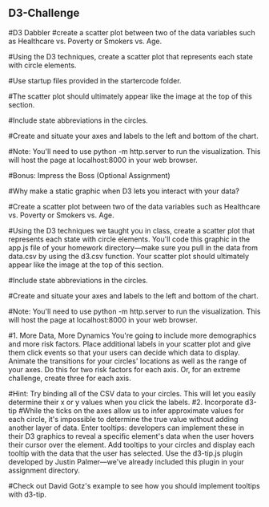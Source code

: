 ## D3-Challenge
#D3 Dabbler
#create a scatter plot between two of the data variables such as Healthcare vs. Poverty or Smokers vs. Age.

#Using the D3 techniques, create a scatter plot that represents each state with circle elements. 

#Use startup files provided in the startercode folder.

#The scatter plot should ultimately appear like the image at the top of this section.

#Include state abbreviations in the circles.

#Create and situate your axes and labels to the left and bottom of the chart.

#Note: You'll need to use python -m http.server to run the visualization. This will host the page at localhost:8000 in your web browser.

#Bonus: Impress the Boss (Optional Assignment)

#Why make a static graphic when D3 lets you interact with your data?

#Create a scatter plot between two of the data variables such as Healthcare vs. Poverty or Smokers vs. Age.

#Using the D3 techniques we taught you in class, create a scatter plot that represents each state with circle elements. You'll code this graphic in the app.js file of your homework directory—make sure you pull in the data from data.csv by using the d3.csv function. Your scatter plot should ultimately appear like the image at the top of this section.

#Include state abbreviations in the circles.

#Create and situate your axes and labels to the left and bottom of the chart.

#Note: You'll need to use python -m http.server to run the visualization. This will host the page at localhost:8000 in your web browser.

#1. More Data, More Dynamics
You're going to include more demographics and more risk factors. Place additional labels in your scatter plot and give them click events so that your users can decide which data to display. Animate the transitions for your circles' locations as well as the range of your axes. Do this for two risk factors for each axis. Or, for an extreme challenge, create three for each axis.

#Hint: Try binding all of the CSV data to your circles. This will let you easily determine their x or y values when you click the labels.
#2. Incorporate d3-tip
#While the ticks on the axes allow us to infer approximate values for each circle, it's impossible to determine the true value without adding another layer of data. Enter tooltips: developers can implement these in their D3 graphics to reveal a specific element's data when the user hovers their cursor over the element. Add tooltips to your circles and display each tooltip with the data that the user has selected. Use the d3-tip.js plugin developed by Justin Palmer—we've already included this plugin in your assignment directory.

#Check out David Gotz's example to see how you should implement tooltips with d3-tip.

